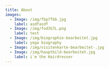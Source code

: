 ```yaml
---
title: About
images:
  - Image: /img/fbp7fbb.jpg
    label: asdfasdf
  - Image: /img/fod3G7L.png
    label: test
  - Image: /img/biographie-bearbeitet.jpg
    label: yoga biography
  - Image: /img/visitenkarte-bearbeitet-.jpg
  - Image: /img/hauptbild-bearbeitet.jpg
    label: i`m the Hairdresser
---
```


